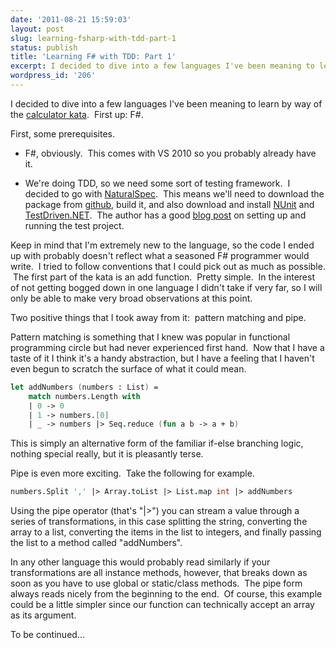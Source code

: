 ```yaml
---
date: '2011-08-21 15:59:03'
layout: post
slug: learning-fsharp-with-tdd-part-1
status: publish
title: 'Learning F# with TDD: Part 1'
excerpt: I decided to dive into a few languages I've been meaning to learn by way of Roy Osherove's calculator kata. First up - F#.
wordpress_id: '206'
---
```


I decided to dive into a few languages I've been meaning to learn by way of the [calculator kata](http://osherove.com/tdd-kata-1/).  First up: F#.

First, some prerequisites.



	
  * F#, obviously.  This comes with VS 2010 so you probably already have it.

	
  * We're doing TDD, so we need some sort of testing framework.  I decided to go with [NaturalSpec](http://www.navision-blog.de/2009/11/08/getting-started-with-naturalspec/).  This means we'll need to download the package from [github](https://github.com/forki/NaturalSpec), build it, and also download and install [NUnit](http://www.nunit.org/index.php?p=download) and [TestDriven.NET](http://testdriven.net/default.aspx).  The author has a good [blog post](http://www.navision-blog.de/2009/11/08/getting-started-with-naturalspec/) on setting up and running the test project.


Keep in mind that I'm extremely new to the language, so the code I ended up with probably doesn't reflect what a seasoned F# programmer would write.  I tried to follow conventions that I could pick out as much as possible.  The first part of the kata is an add function.  Pretty simple.  In the interest of not getting bogged down in one language I didn't take if very far, so I will only be able to make very broad observations at this point.

Two positive things that I took away from it:  pattern matching and pipe.

Pattern matching is something that I knew was popular in functional programming circle but had never experienced first hand.  Now that I have a taste of it I think it's a handy abstraction, but I have a feeling that I haven't even begun to scratch the surface of what it could mean.

```fs
let addNumbers (numbers : List) =
    match numbers.Length with
    | 0 -> 0
    | 1 -> numbers.[0]
    | _ -> numbers |> Seq.reduce (fun a b -> a + b)
```

This is simply an alternative form of the familiar if-else branching logic, nothing special really, but it is pleasantly terse.

Pipe is even more exciting.  Take the following for example.

```fs
numbers.Split ',' |> Array.toList |> List.map int |> addNumbers
```

Using the pipe operator (that's "|>") you can stream a value through a series of transformations, in this case splitting the string, converting the array to a list, converting the items in the list to integers, and finally passing the list to a method called "addNumbers".

In any other language this would probably read similarly if your transformations are all instance methods, however, that breaks down as soon as you have to use global or static/class methods.  The pipe form always reads nicely from the beginning to the end.  Of course, this example could be a little simpler since our function can technically accept an array as its argument.

To be continued...
